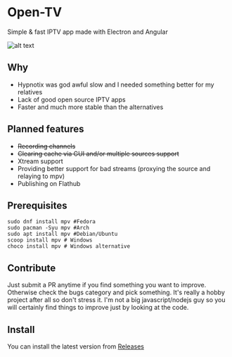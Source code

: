 # Open-TV

Simple & fast IPTV app made with Electron and Angular

![alt text](https://github.com/Fredolx/open-tv/blob/main/demo.png)

## Why

- Hypnotix was god awful slow and I needed something better for my relatives
- Lack of good open source IPTV apps
- Faster and much more stable than the alternatives

## Planned features

- ~~Recording channels~~
- ~~Clearing cache via GUI and/or multiple sources support~~
- Xtream support
- Providing better support for bad streams (proxying the source and relaying to mpv)
- Publishing on Flathub

## Prerequisites
```
sudo dnf install mpv #Fedora
sudo pacman -Syu mpv #Arch
sudo apt install mpv #Debian/Ubuntu
scoop install mpv # Windows
choco install mpv # Windows alternative
```

## Contribute
Just submit a PR anytime if you find something you want to improve. Otherwise check
the bugs category and pick something. It's really a hobby project after all so don't
stress it. I'm not a big javascript/nodejs guy so you will certainly find things to
improve just by looking at the code.

## Install
You can install the latest version from [Releases](https://github.com/Fredolx/open-tv/releases/)






